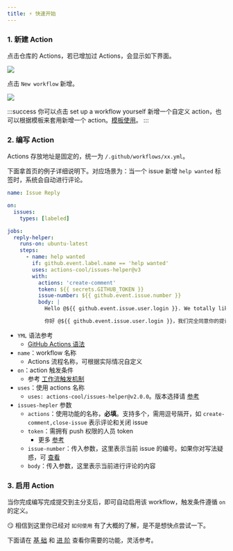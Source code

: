 ```yaml
---
title: ⚡️ 快速开始
---
```


### 1. 新建 Action

点击仓库的 Actions，若已增加过 Actions，会显示如下界面。

![](https://gw.alipayobjects.com/mdn/rms_f97235/afts/img/A*D5dMQLk2pI0AAAAAAAAAAAAAARQnAQ)

点击 `New workflow` 新增。

![](https://gw.alipayobjects.com/mdn/rms_f97235/afts/img/A*cClPRIW6HKcAAAAAAAAAAAAAARQnAQ)

:::success
你可以点击 <Badge>set up a workflow yourself</Badge> 新增一个自定义 action，也可以根据模板来套用新增一个 action。<a target="_blank" href="https://github.com/actions-cool/.github">模板使用</a>。
:::

### 2. 编写 Action

Actions 存放地址是固定的，统一为 `/.github/workflows/xx.yml`。

下面拿首页的例子详细说明下。对应场景为：当一个 issue 新增 `help wanted` 标签时，系统会自动进行评论。

```yml
name: Issue Reply

on:
  issues:
    types: [labeled]

jobs:
  reply-helper:
    runs-on: ubuntu-latest
    steps:
      - name: help wanted
        if: github.event.label.name == 'help wanted'
        uses: actions-cool/issues-helper@v3
        with:
          actions: 'create-comment'
          token: ${{ secrets.GITHUB_TOKEN }}
          issue-number: ${{ github.event.issue.number }}
          body: |
            Hello @${{ github.event.issue.user.login }}. We totally like your proposal/feedback, welcome PR。

            你好 @${{ github.event.issue.user.login }}，我们完全同意你的提议/反馈，欢迎PR。
```
- `YML` 语法参考
  - [GitHub Actions 语法](https://docs.github.com/en/actions/using-workflows/workflow-syntax-for-github-actions#about-yaml-syntax-for-workflows)
- `name`：workflow 名称
  - Actions 流程名称，可根据实际情况自定义
- `on`：action 触发条件
  - 参考 [工作流触发机制](https://docs.github.com/en/actions/using-workflows/events-that-trigger-workflows)
- `uses`：使用 actions 名称
  - `uses: actions-cool/issues-helper@v2.0.0`。版本选择请 [参考](/zh-CN/changelog)
- `issues-hepler` 参数
  - `actions`：使用功能的名称，**必填**。支持多个，需用逗号隔开，如 `create-comment,close-issue` 表示评论和关闭 issue
  - `token`：需拥有 push 权限的人员 token
    - 更多 [参考](/zh-CN/guide/ref#-token-说明)
  - `issue-number`：传入参数，这里表示当前 issue 的编号。如果你对写法疑惑，可 [查看](https://docs.github.com/en/actions/learn-github-actions/contexts#github-context)
  - `body`：传入参数，这里表示当前进行评论的内容

### 3. 启用 Action

当你完成编写完成提交到主分支后，即可自动启用该 workflow，触发条件遵循 `on` 的定义。

😏 相信到这里你已经对 `如何使用` 有了大概的了解，是不是想快点尝试一下。

下面请在 [基 础](/zh-CN/base) 和 [进 阶](/zh-CN/advanced) 查看你需要的功能，灵活参考。

